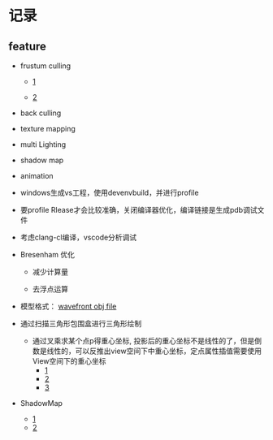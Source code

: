 # 记录


## feature

* frustum culling

    * [1](https://www.gamedev.net/articles/programming/general-and-gameplay-programming/frustum-culling-r4613/)

    * [2](http://www.lighthouse3d.com/tutorials/view-frustum-culling/)

* back culling

* texture mapping

* multi Lighting

* shadow map

* animation

* windows生成vs工程，使用devenvbuild，并进行profile

* 要profile Rlease才会比较准确，关闭编译器优化，编译链接是生成pdb调试文件

* 考虑clang-cl编译，vscode分析调试

* Bresenham 优化

    * 减少计算量

    * 去浮点运算

* 模型格式： [wavefront obj file](https://en.wikipedia.org/wiki/Wavefront_.obj_file)

* 通过扫描三角形包围盒进行三角形绘制

    * 通过叉乘求某个点p得重心坐标, 投影后的重心坐标不是线性的了，但是倒数是线性的，可以反推出view空间下中重心坐标，定点属性插值需要使用View空间下的重心坐标
        * [1](https://www.scratchapixel.com/lessons/3d-basic-rendering/rasterization-practical-implementation/rasterization-stage)
        * [2](https://zhuanlan.zhihu.com/p/134912873)
        * [3](https://zhuanlan.zhihu.com/p/65495373)

* ShadowMap
    * [1](https://learnopengl-cn.readthedocs.io/zh/latest/05%20Advanced%20Lighting/03%20Shadows/01%20Shadow%20Mapping/)
    * [2](http://www.opengl-tutorial.org/cn/intermediate-tutorials/tutorial-16-shadow-mapping/)